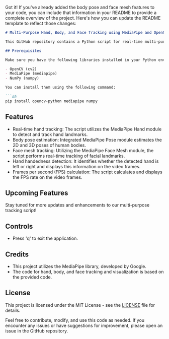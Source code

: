 Got it! If you've already added the body pose and face mesh features to your code, you can include that information in your README to provide a complete overview of the project. Here's how you can update the README template to reflect those changes:

```markdown
# Multi-Purpose Hand, Body, and Face Tracking using MediaPipe and OpenCV

This GitHub repository contains a Python script for real-time multi-purpose tracking using the MediaPipe library and OpenCV. The script captures video from the webcam and uses the MediaPipe Hand, Pose, and Face Mesh modules to detect and track landmarks in the video frames.

## Prerequisites

Make sure you have the following libraries installed in your Python environment:

- OpenCV (cv2)
- MediaPipe (mediapipe)
- NumPy (numpy)

You can install them using the following command:

```sh
pip install opencv-python mediapipe numpy
```


## Features

- Real-time hand tracking: The script utilizes the MediaPipe Hand module to detect and track hand landmarks.
- Body pose estimation: Integrated MediaPipe Pose module estimates the 2D and 3D poses of human bodies.
- Face mesh tracking: Utilizing the MediaPipe Face Mesh module, the script performs real-time tracking of facial landmarks.
- Hand handedness detection: It identifies whether the detected hand is left or right and displays this information on the video frames.
- Frames per second (FPS) calculation: The script calculates and displays the FPS rate on the video frames.

## Upcoming Features

Stay tuned for more updates and enhancements to our multi-purpose tracking script!

## Controls

- Press 'q' to exit the application.

## Credits

- This project utilizes the MediaPipe library, developed by Google.
- The code for hand, body, and face tracking and visualization is based on the provided code.

## License

This project is licensed under the MIT License - see the [LICENSE](LICENSE) file for details.

Feel free to contribute, modify, and use this code as needed. If you encounter any issues or have suggestions for improvement, please open an issue in the GitHub repository.
